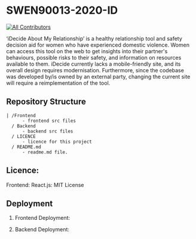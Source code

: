 # SWEN90013-2020-ID

<!-- ALL-CONTRIBUTORS-BADGE:START - Do not remove or modify this section -->
[![All Contributors](https://img.shields.io/badge/all_contributors-10-orange.svg?style=flat-square)](#contributors-)
<!-- ALL-CONTRIBUTORS-BADGE:END -->

‘iDecide About My Relationship’ is a healthy relationship tool and safety decision aid for women who have experienced domestic violence. Women can access this tool on the web to get insights into their partner's behaviours, possible risks to their safety, and information on resources available to them.
iDecide currently lacks a mobile-friendly site, and its overall design requires modernisation. Furthermore, since the codebase was developed by/is owned by an external party, changing the current site will require a reimplementation of the tool.

## Repository Structure
```
| /Frontend 
      - frontend src files
  / Backend 
      - backend src files
  / LICENCE
      - licence for this project
  / README.md
      - readme.md file.
```

## Licence:
Frontend: React.js:  MIT License

## Deployment
1. Frontend Deployment:

2. Backend Deployment:

